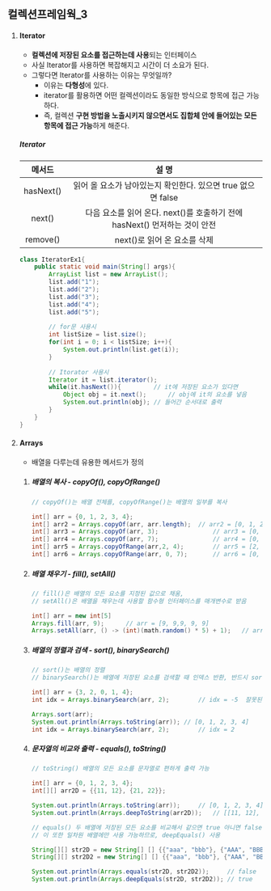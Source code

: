 ## 컬렉션프레임웍_3

1. #### Iterator

   - **컬렉션에 저장된 요소를 접근하는데 사용**되는 인터페이스
   - 사실 Iterator를 사용하면 복잡해지고 시간이 더 소요가 된다.
   - 그렇다면 Iterator를 사용하는 이유는 무엇일까?
     - 이유는 **다형성**에 있다.
     - iterator를 활용하면 어떤 컬렉션이라도 동일한 방식으로 항목에 접근 가능하다.
     - 즉, 컬렉션 **구현 방법을 노출시키지 않으면서도 집합체 안에 들어있는 모든 항목에 접근 가능**하게 해준다.

   ##### Iterator

   |  메서드   |                            설 명                             |
   | :-------: | :----------------------------------------------------------: |
   | hasNext() | 읽어 올 요소가 남아있는지 확인한다. 있으면 true 없으면 false |
   |  next()   | 다음 요소를 읽어 온다. next()를 호출하기 전에 hasNext() 먼저하는 것이 안전 |
   | remove()  |                 next()로 읽어 온 요소를 삭제                 |

   ```java
   class IteratorEx1{
       public static void main(String[] args){
           ArrayList list = new ArrayList();
           list.add("1");
           list.add("2");
           list.add("3");
           list.add("4");
           list.add("5");
           
           // for문 사용시
           int listSize = list.size();
           for(int i = 0; i < listSize; i++){
               System.out.println(list.get(i));
           }        
           
           // Itorator 사용시
           Iterator it = list.iterator();
           while(it.hasNext()){			// it에 저장된 요소가 있다면 
               Object obj = it.next();		// obj에 it의 요소를 넣음
               System.out.println(obj);	// 들어간 순서대로 출력
           }
       }
   }
   ```

2. #### Arrays

   - 배열을 다루는데 유용한 메서드가 정의

   1. ##### 배열의 복사 - copyOf(), copyOfRange()

      ```java
      // copyOf()는 배열 전체를, copyOfRange()는 배열의 일부를 복사
      
      int[] arr = {0, 1, 2, 3, 4};
      int[] arr2 = Arrays.copyOf(arr, arr.length);	// arr2 = [0, 1, 2, 3, 4]
      int[] arr3 = Arrays.copyOf(arr, 3);				// arr3 = [0, 1, 2]
      int[] arr4 = Arrays.copyOf(arr, 7);				// arr4 = [0, 1, 2, 3, 4, 0 , 0]
      int[] arr5 = Arrays.copyOfRange(arr,2, 4);		// arr5 = [2, 3]
      int[] arr6 = Arrays.copyOfRange(arr, 0, 7);		// arr6 = [0, 1, 2, 3, 4, 0, 0] 
      ```

   2. ##### 배열 채우기 - fill(), setAll()

      ```java
      // fill()은 배열의 모든 요소를 지정된 값으로 채움,
      // setAll()은 배열을 채우는데 사용할 함수형 인터페이스를 매개변수로 받음
      
      int[] arr = new int[5]
      Arrays.fill(arr, 9);		// arr = [9, 9,9, 9, 9]
      Arrays.setAll(arr, () -> (int)(math.random() * 5) + 1);	// arr = [1, 5, 2, 1, 1]
      ```

   3. ##### 배열의 정렬과 검색 - sort(), binarySearch()

      ```java
      // sort()는 배열의 정렬
      // binarySearch()는 배열에 저장된 요소를 검색할 때 인덱스 반환, 반드시 sort() 후 사용
      
      int[] arr = {3, 2, 0, 1, 4};
      int idx = Arrays.binarySearch(arr, 2);		// idx = -5  잘못된 결과
      
      Arrays.sort(arr);
      System.out.println(Arrays.toString(arr));	// [0, 1, 2, 3, 4]
      int idx = Arrays.binarySearch(arr, 2);		// idx = 2
      ```

   4. ##### 문자열의 비교와 출력 - equals(), toString()

      ```java
      // toString() 배열의 모든 요소를 문자열로 편하게 출력 가능
      
      int[] arr = {0, 1, 2, 3, 4};
      int[][] arr2D = {{11, 12}, {21, 22}};
      
      System.out.println(Arrays.toString(arr));		// [0, 1, 2, 3, 4]
      System.out.println(Arrays.deepToString(arr2D));	// [[11, 12], [21, 22]]
      ```

      ```java
      // equals() 두 배열에 저장된 모든 요소를 비교해서 같으면 true 아니면 false
      // 이 또한 일차원 배열에만 사용 가능하므로, deepEquals() 사용
      
      String[][] str2D = new String[] [] {{"aaa", "bbb"}, {"AAA", "BBB"}};
      String[][] str2D2 = new String[] [] {{"aaa", "bbb"}, {"AAA", "BBB"}}; 
      
      System.out.println(Arrays.equals(str2D, str2D2));		// false
      System.out.println(Arrays.deepEquals(str2D, str2D2));	// true
      ```

